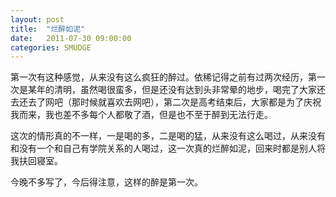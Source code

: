 ```yaml
---
layout: post
title:  "烂醉如泥"
date:   2011-07-30 09:00:00
categories: SMUDGE
---
```


第一次有这种感觉，从来没有这么疯狂的醉过。依稀记得之前有过两次经历，第一次是某年的清明，虽然喝很蛮多，但是还没有达到头非常晕的地步，喝完了大家还去还去了网吧（那时候就喜欢去网吧），第二次是高考结束后，大家都是为了庆祝我而来，我也差不多每个人都敬了酒，但是也不至于醉到无法行走。



 



这次的情形真的不一样，一是喝的多，二是喝的猛，从来没有这么喝过，从来没有和没有一个和自己有学院关系的人喝过，这一次真的烂醉如泥，回来时都是别人将我扶回寝室。



 



今晚不多写了，今后得注意，这样的醉是第一次。